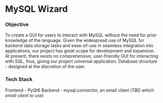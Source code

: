 # MySQL Wizard

### Objective
To create a GUI for users to interact with MySQL without the need for prior knowledge of the language. Given the widespread use of MySQL for backend data storage tasks and ease-of-use in seamless integration into applications, our project has great scope for development and expansion. At present, there exists no comprehensive, user-friendly GUI for interacting with SQL, thus, giving our project universal application. Database structure - designed at the discretion of the user.

### Tech Stack
Frontend - PyQt6
Backend - mysql.connector, an email client (_TBD which email client to use_)